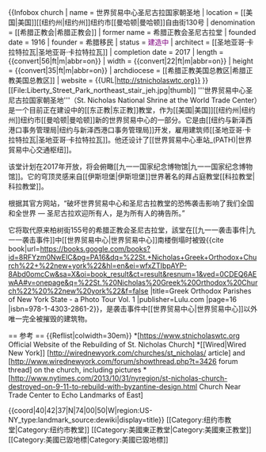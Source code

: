 {{Infobox church
| name                   = 世界贸易中心圣尼古拉国家朝圣地
| location               = [[美国|美国]][[纽约州|纽约州]]纽约市[[曼哈顿|曼哈顿]]自由街130号
| denomination           = [[希腊正教会|希腊正教会]]
| former name            = 希腊正教会圣尼古拉堂
| founded date           = 1916
| founder               = 希腊移民
| status                 = <span style="color:purple">建造中</span>
| architect              = [[圣地亚哥·卡拉特拉瓦|圣地亚哥·卡拉特拉瓦]]
| completion date         = 2017
| length                 = {{convert|56|ft|m|abbr=on}}
| width                  = {{convert|22|ft|m|abbr=on}}
| height                 = {{convert|35|ft|m|abbr=on}}
| archdiocese            = [[希腊正教美国总教区|希腊正教美国总教区]]
| website         = {{URL|http://stnicholaswtc.org}}
}}
[[File:Liberty_Street_Park_northeast_stair_jeh.jpg|thumb]]
'''世界贸易中心圣尼古拉国家朝圣地'''（St. Nicholas National Shrine at the World Trade Center）是一个目前正在建设中的[[东正教|东正教]]教堂，作为[[美国|美国]][[纽约州|纽约州]]纽约市[[曼哈顿|曼哈顿]]新的世界贸易中心的一部分。它是由[[纽约与新泽西港口事务管理局|纽约与新泽西港口事务管理局]]开发，雇用建筑师[[圣地亚哥·卡拉特拉瓦|圣地亚哥·卡拉特拉瓦]]。他还设计了[[世界貿易中心車站_(PATH)|世界貿易中心交通枢纽]]。

该堂计划在2017年开放，将会俯瞰[[九一一国家纪念博物馆|九一一国家纪念博物馆]]。它的穹顶灵感来自[[伊斯坦堡|伊斯坦堡]]世界著名的拜占庭教堂[[科拉教堂|科拉教堂]]。

根据其官方网站，“破坏世界贸易中心和圣尼古拉教堂的恐怖袭击影响了我们全国和全世界 — 圣尼古拉欢迎所有人，是为所有人的祷告所。”

它将取代原来柏树街155号的希腊正教会圣尼古拉堂，該堂在[[九一一袭击事件|九一一袭击事件]]中[[世界贸易中心|世界贸易中心]]南楼倒塌时被毁<ref name="google1">{{cite book|url=https://books.google.com/books?id=8RFYzm0NwEIC&pg=PA16&dq=%22St.+Nicholas+Greek+Orthodox+Church%22+%22new+york%22&hl=en&ei=wfxZTIbpAYP-8Abd0omcCw&sa=X&oi=book_result&ct=result&resnum=1&ved=0CDEQ6AEwAA#v=onepage&q=%22St.%20Nicholas%20Greek%20Orthodox%20Church%22%20%22new%20york%22&f=false |title=Greek Orthodox Parishes of New York State - a Photo Tour Vol. 1 |publisher=Lulu.com |page=16 |isbn=978-1-4303-2861-2}}</ref>，是袭击事件中[[世界贸易中心|世界贸易中心]]以外唯一完全被摧毁的建筑物。

== 参考 ==
{{Reflist|colwidth=30em}}
*[https://www.stnicholaswtc.org Official Website of the Rebuilding of St. Nicholas Church]
*[[Wired|Wired New York]] [http://wirednewyork.com/churches/st_nicholas/ article] and [http://www.wirednewyork.com/forum/showthread.php?t=3426 forum thread] on the church, including pictures
*[http://www.nytimes.com/2013/10/31/nyregion/st-nicholas-church-destroyed-on-9-11-to-rebuild-with-byzantine-design.html Church Near Trade Center to Echo Landmarks of East]

{{coord|40|42|37|N|74|00|50|W|region:US-NY_type:landmark_source:dewiki|display=title}}
[[Category:纽约市教堂|Category:纽约市教堂]]
[[Category:美國東正教堂|Category:美國東正教堂]]
[[Category:美國已毀地標|Category:美國已毀地標]]
